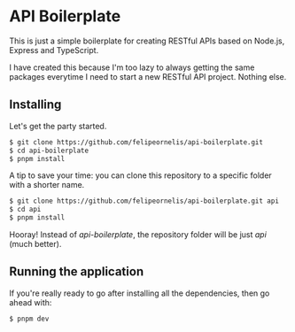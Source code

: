 # API Boilerplate

This is just a simple boilerplate for creating RESTful APIs based on Node.js, Express and TypeScript.

I have created this because I'm too lazy to always getting the same packages everytime I need to start a new RESTful API project. Nothing else.

## Installing

Let's get the party started.

```sh
$ git clone https://github.com/felipeornelis/api-boilerplate.git
$ cd api-boilerplate
$ pnpm install
```

A tip to save your time: you can clone this repository to a specific folder with a shorter name.

```sh
$ git clone https://github.com/felipeornelis/api-boilerplate.git api
$ cd api
$ pnpm install

```

Hooray! Instead of _api-boilerplate_, the repository folder will be just _api_ (much better).

## Running the application

If you're really ready to go after installing all the dependencies, then go ahead with:

```sh
$ pnpm dev
```
